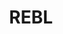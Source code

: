 ---
title: REBL
crosslinks:
- mypeopleneedme
- GTAV_Cruises
- GrandTheftAutoV
- KnightsOfPineapple
- ElysiumProject
- himynameisneck
- GameDeals
- finlandConspiracy
- paydaytheheist
- HeistTeams
- NaughtyStepGaming
---